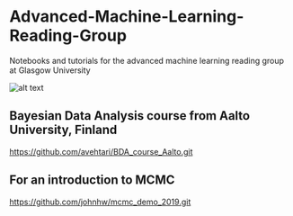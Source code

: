 # Advanced-Machine-Learning-Reading-Group
Notebooks and tutorials for the advanced machine learning reading group at Glasgow University

![alt text](https://imgs.xkcd.com/comics/frequentists_vs_bayesians.png)

## Bayesian Data Analysis course from Aalto University, Finland
https://github.com/avehtari/BDA_course_Aalto.git

## For an introduction to MCMC
https://github.com/johnhw/mcmc_demo_2019.git
